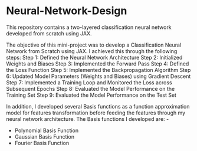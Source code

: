 # Neural-Network-Design
This repository contains a two-layered classification neural network developed from scratch using JAX.

The objective of this mini-project was to develop a Classification Neural Network from Scratch using JAX. I achieved this through the following steps:
Step 1: Defined the Neural Network Architecture
Step 2: Initialized Weights and Biases
Step 3: Implemented the Forward Pass
Step 4: Defined the Loss Function
Step 5: Implemented the Backpropagation Algorithm
Step 6: Updated Model Parameters (Weights and Biases) using Gradient Descent
Step 7: Implemented a Training Loop and Monitored the Loss across Subsequent Epochs
Step 8: Evaluated the Model Performance on the Training Set
Step 9: Evaluated the Model Performance on the Test Set

In addition, I developed several Basis functions as a function approximation model for features transformation before feeding the features through my neural network architecture. The Basis functions I developed are: -
-	Polynomial Basis Function
-	Gaussian Basis Function
-	Fourier Basis Function

